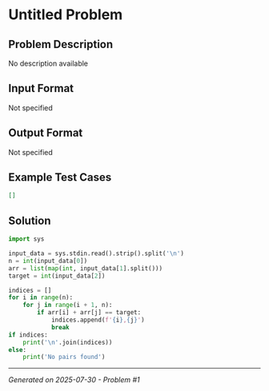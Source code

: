# Untitled Problem

## Problem Description
No description available

## Input Format
Not specified

## Output Format
Not specified

## Example Test Cases
```json
[]
```

## Solution
```python
import sys

input_data = sys.stdin.read().strip().split('\n')
n = int(input_data[0])
arr = list(map(int, input_data[1].split()))
target = int(input_data[2])

indices = []
for i in range(n):
    for j in range(i + 1, n):
        if arr[i] + arr[j] == target:
            indices.append(f'{i},{j}')
            break
if indices:
    print('\n'.join(indices))
else:
    print('No pairs found')
```

---
*Generated on 2025-07-30 - Problem #1*